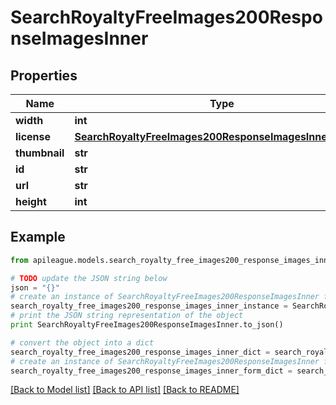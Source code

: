 # SearchRoyaltyFreeImages200ResponseImagesInner


## Properties

Name | Type | Description | Notes
------------ | ------------- | ------------- | -------------
**width** | **int** |  | [optional] 
**license** | [**SearchRoyaltyFreeImages200ResponseImagesInnerLicense**](SearchRoyaltyFreeImages200ResponseImagesInnerLicense.md) |  | [optional] 
**thumbnail** | **str** |  | [optional] 
**id** | **str** |  | [optional] 
**url** | **str** |  | [optional] 
**height** | **int** |  | [optional] 

## Example

```python
from apileague.models.search_royalty_free_images200_response_images_inner import SearchRoyaltyFreeImages200ResponseImagesInner

# TODO update the JSON string below
json = "{}"
# create an instance of SearchRoyaltyFreeImages200ResponseImagesInner from a JSON string
search_royalty_free_images200_response_images_inner_instance = SearchRoyaltyFreeImages200ResponseImagesInner.from_json(json)
# print the JSON string representation of the object
print SearchRoyaltyFreeImages200ResponseImagesInner.to_json()

# convert the object into a dict
search_royalty_free_images200_response_images_inner_dict = search_royalty_free_images200_response_images_inner_instance.to_dict()
# create an instance of SearchRoyaltyFreeImages200ResponseImagesInner from a dict
search_royalty_free_images200_response_images_inner_form_dict = search_royalty_free_images200_response_images_inner.from_dict(search_royalty_free_images200_response_images_inner_dict)
```
[[Back to Model list]](../README.md#documentation-for-models) [[Back to API list]](../README.md#documentation-for-api-endpoints) [[Back to README]](../README.md)


